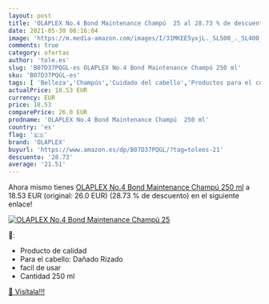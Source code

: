 ```yaml
---
layout: post
title: 'OLAPLEX No.4 Bond Maintenance Champú  25 al 28.73 % de descuento'
date: 2021-05-30 06:16:04
image: 'https://m.media-amazon.com/images/I/31MKEE5yxjL._SL500_._SL400_.jpg'
comments: true
category: ofertas
author: 'tole.es'
slug: 'B07D37PQGL-es OLAPLEX No.4 Bond Maintenance Champú 250 ml'
sku: 'B07D37PQGL-es'
tags: [ 'Belleza','Champús','Cuidado del cabello','Productos para el cuidado del cabello','champú','olaplex', ]
actualPrice: 18.53 EUR
currency: EUR
price: 18.53
comparePrice: 26.0 EUR
prodname: 'OLAPLEX No.4 Bond Maintenance Champú  250 ml'
country: 'es'
flag: '🇪🇸'
brand: 'OLAPLEX'
buyurl: 'https://www.amazon.es/dp/B07D37PQGL/?tag=tolees-21'
descuento: '28.73'
average: '21.51'
---
```


Ahora mismo tienes [OLAPLEX No.4 Bond Maintenance Champú  250 ml](https://www.amazon.es/dp/B07D37PQGL/?tag=tolees-21) a 18.53 EUR (original: 26.0 EUR) (28.73 %  de descuento) en el siguiente enlace!

[![OLAPLEX No.4 Bond Maintenance Champú  25](https://m.media-amazon.com/images/I/31MKEE5yxjL._SL500_._SL400_.jpg)](https://www.amazon.es/dp/B07D37PQGL/?tag=tolees-21)

🔎:

- Producto de calidad
- Para el cabello: Dañado Rizado
- facil de usar
- Cantidad 250 ml

[🛒 Visítala!!!](https://www.amazon.es/dp/B07D37PQGL/?tag=tolees-21)
